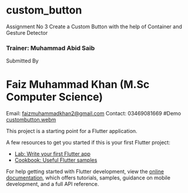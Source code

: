 # custom_button

Assignment No 3 Create a Custom Button with the help of Container and Gesture Detector

### Trainer: Muhammad Abid Saib
Submitted By 
#  Faiz Muhammad Khan (M.Sc Computer Science)
Email: 	faizmuhammadkhan2@gmail.com
Contact: 	03469081669 
#Demo
[custombutton.webm](https://github.com/risepk/customButton/assets/24992385/105b89ea-7b48-4872-b2db-1419cde029ac)


This project is a starting point for a Flutter application.

A few resources to get you started if this is your first Flutter project:

- [Lab: Write your first Flutter app](https://docs.flutter.dev/get-started/codelab)
- [Cookbook: Useful Flutter samples](https://docs.flutter.dev/cookbook)

For help getting started with Flutter development, view the
[online documentation](https://docs.flutter.dev/), which offers tutorials,
samples, guidance on mobile development, and a full API reference.
